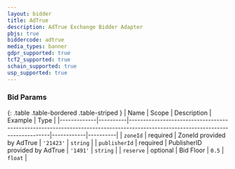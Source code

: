 ```yaml
---
layout: bidder
title: AdTrue
description: AdTrue Exchange Bidder Adapter
pbjs: true
biddercode: adtrue
media_types: banner
gdpr_supported: true
tcf2_supported: true
schain_supported: true
usp_supported: true
---
```



### Bid Params

{: .table .table-bordered .table-striped }
| Name        | Scope    | Description                                                                                                                    | Example    | Type     |
|-------------|----------|--------------------------------------------------------------------------------------------------------------------------------|------------|----------|
| `zoneId`    | required | ZoneId provided by AdTrue                                                                                         | `'21423'` | `string` |
| `publisherId`    | required | PublisherID provided by AdTrue                                                                                         | `'1491'` | `string` |
| `reserve`    | optional | Bid Floor                                                                                         | `0.5` | `float` |
